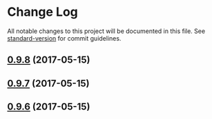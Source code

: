 # Change Log

All notable changes to this project will be documented in this file. See [standard-version](https://github.com/conventional-changelog/standard-version) for commit guidelines.

<a name="0.9.8"></a>
## [0.9.8](https://github.com/geometryzen/davinci-csv/compare/0.9.7...0.9.8) (2017-05-15)



<a name="0.9.7"></a>
## [0.9.7](https://github.com/geometryzen/davinci-csv/compare/v0.9.6...v0.9.7) (2017-05-15)



<a name="0.9.6"></a>
## [0.9.6](https://github.com/geometryzen/davinci-csv/compare/0.9.5...0.9.6) (2017-05-15)
